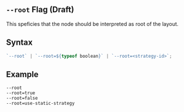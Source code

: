 ## `--root` Flag (Draft)

This speficies that the node should be interpreted as root of the layout.

## Syntax

```ts
`--root` | `--root=${typeof boolean}` | `--root=<strategy-id>`;
```

## Example

```
--root
--root=true
--root=false
--root=use-static-strategy
```
